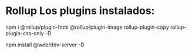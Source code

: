 # Rollup Los plugins instalados:

npm i @rollup/plugin-html @rollup/plugin-image rollup-plugin-copy rollup-plugin-css-only -D


npm install @web/dev-server -D